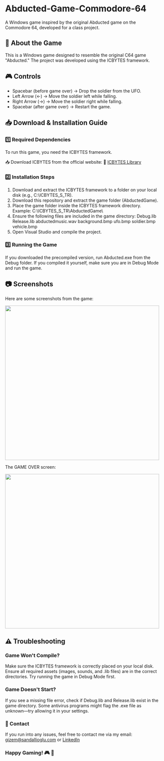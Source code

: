 # Abducted-Game-Commodore-64
A Windows game inspired by the original Abducted game on the Commodore 64, developed for a class project.

## 📜 About the Game
This is a Windows game designed to resemble the original C64 game "Abducted." The project was developed using the ICBYTES framework.

## 🎮 Controls
- Spacebar (before game over) → Drop the soldier from the UFO.
- Left Arrow (←) → Move the soldier left while falling.
- Right Arrow (→) → Move the soldier right while falling.
- Spacebar (after game over) → Restart the game.
  
## 📥 Download & Installation Guide
### 1️⃣ Required Dependencies
To run this game, you need the ICBYTES framework.

📥 Download ICBYTES from the official website:
🔗 [ICBYTES Library](https://otoidrak.com/en/software.html)

### 2️⃣ Installation Steps
1. Download and extract the ICBYTES framework to a folder on your local disk (e.g., C:\ICBYTES_S_TR).
2. Download this repository and extract the game folder (AbductedGame).
3. Place the game folder inside the ICBYTES framework directory.
Example: C:\ICBYTES_S_TR\AbductedGame\
4. Ensure the following files are included in the game directory:
Debug.lib
Release.lib
abductedmusic.wav
background.bmp
ufo.bmp
soldier.bmp
vehicle.bmp
5. Open Visual Studio and compile the project.

### 3️⃣ Running the Game
If you downloaded the precompiled version, run Abducted.exe from the Debug folder.
If you compiled it yourself, make sure you are in Debug Mode and run the game.

## 📷 Screenshots
Here are some screenshots from the game:

<img src=https://github.com/user-attachments/assets/bacd8bde-0455-46aa-9dec-c446f759dab5 width="500">


The GAME OVER screen:

<img src=https://github.com/user-attachments/assets/38a6fc82-661a-427c-bec3-df156226dbe2 width="500">

## ⚠️ Troubleshooting
### Game Won't Compile?
Make sure the ICBYTES framework is correctly placed on your local disk.
Ensure all required assets (images, sounds, and .lib files) are in the correct directories.
Try running the game in Debug Mode first.
### Game Doesn't Start?
If you see a missing file error, check if Debug.lib and Release.lib exist in the game directory.
Some antivirus programs might flag the .exe file as unknown—try allowing it in your settings.

### 📧 Contact
If you run into any issues, feel free to contact me via my email: gizem@sandallioglu.com or [LinkedIn](https://www.linkedin.com/in/gizem-sandallioglu/)

### Happy Gaming! 🎮 🚀
